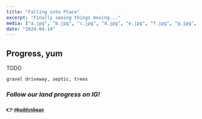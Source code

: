 ```yaml
---
title: "Falling into Place"
excerpt: "Finally seeing things moving..."
media: ["a.jpg", "b.jpg", "c.jpg", "d.jpg", "e.jpg", "f.jpg", "g.jpg", "h.jpg", "i.jpg", "j.jpg"]
date: "2024-04-14"
---
```


## Progress, yum
TODO

```
gravel driveway, septic, trees
```

### *Follow our land progress on IG!*
#### 👉 [`@buddynbean`](https://instagram.com/buddynbean)
